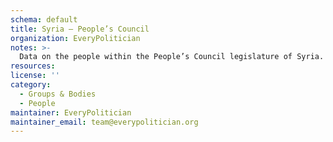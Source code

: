 ```yaml
---
schema: default
title: Syria — People’s Council
organization: EveryPolitician
notes: >-
  Data on the people within the People’s Council legislature of Syria.
resources:
license: ''
category:
  - Groups & Bodies
  - People
maintainer: EveryPolitician
maintainer_email: team@everypolitician.org
---
```

